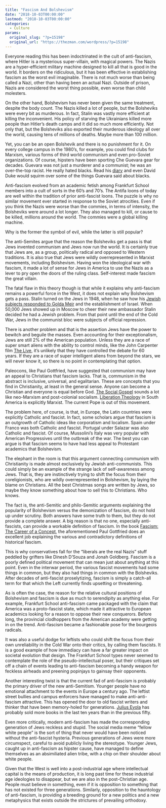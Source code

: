 ```yaml
---
title: "Fascism And Bolshevism"
date: "2018-10-03T00:00:00"
lastmod: "2018-10-03T00:00:00"
categories:
  - Culture
params:
  original_slug: "?p=15198"
  original_url: "https://thezman.com/wordpress/?p=15198"
---
```


Everyone reading this has been indoctrinated in the cult of
anti-fascism, where Hitler is a mysterious super-villain, with magical
powers. The Nazis are a hyper-efficient military machine designed to
kill all that is good in the world. It borders on the ridiculous, but it
has been effective in establishing fascism as the worst evil
imaginable. There is not much worse than being called a Nazi, other than
having been an actual Nazi. Outside of prison, Nazis are considered the
worst thing possible, even worse than child molesters.

On the other hand, Bolshevism has never been given the same treatment,
despite the body count. The Nazis killed a lot of people, but the
Bolsheviks were every bit as murderous. In fact, Stalin was vastly more
efficient at killing the inconvenient. His policy of starving the
Ukrainians killed more people than Hitler’s death camps and it did so
much more efficiently. Not only that, but the Bolsheviks also exported
their murderous ideology all over the world, causing tens of millions of
deaths. Maybe more than 100 million.

Yet, you can be an open Bolshevik and there is no punishment for it. On
every college campus in the 1980’s, for example, you could find clubs
for Marxism, various forms of third world communism and even pro-Soviet
organizations. Of course, hipsters have been sporting Che Guevara gear
for decades. Guevara was not just a murderer and a communist; he was an
over-the-top racist. He really hated blacks. Read his
[diary](https://www.amazon.com/Che-Diaries-Ernesto-Guevara/dp/1920888934)
and even David Duke would squirm over some of the things Guevara said
about blacks.

Anti-fascism evolved from an academic fetish among Frankfurt School
members into a cult of sorts in the 60’s and 70’s. The Antifa loons of
today are well within the tradition of prior anti-fascist loons. The
puzzle is why no similar movement ever started in response to the Soviet
atrocities. Even if you think the Nazis were worse than the commies, in
terms of intensity, the Bolsheviks were around a lot longer. They also
managed to kill, or cause to be killed, millions around the world. The
commies were a global killing machine.

Why is the former the symbol of evil, while the latter is still popular?

The anti-Semites argue that the reason the Bolsheviks get a pass is that
Jews invented communism and Jews now run the world. It is certainly true
that Jews are, as a group, politically radical and opposed to Western
traditions. It is also true that Jews were wildly overrepresented in
Marxist movements, including Bolshevism. Having won the ideological war
with fascism, it made a lot of sense for Jews in America to use the
Nazis as a lever to pry open the doors of the ruling class.
Self-interest made fascism the great villain.

The fatal flaw in this theory though is that while it explains why
anti-fascism remains a powerful force in the West, it does not explain
why Bolshevism gets a pass. Stalin turned on the Jews in 1948, when he
saw how his [Jewish subjects responded to Golda
Meir](https://www.haaretz.com/jewish/this-day-stalin-welcomes-golda-meir-1.5175741)
and the establishment of Israel. When 50,000 Jews showed up in Moscow to
cheer their new ambassador Stalin decided he had a Jewish problem. From
that point until the end of the Cold War, Jews in the communist bloc
were subjects of official repression.

There is another problem and that is the assertion Jews have the power
to bewitch and beguile the masses. Even accounting for their
exceptionalism, Jews are still 2% of the American population. Unless
they are a race of super smart aliens with the ability to control minds,
like the John Carpenter film [The
Live](https://www.youtube.com/watch?v=iJC4R1uXDaE), it’s unlikely that
they have controlled the debate for 60 years. If they are a race of
super intelligent aliens from beyond the stars, we will never know it,
so there is no point in contemplating that option.

Paleocons, like Paul Gottfried, have suggested that communism may have
an appeal to Christians that fascism lacks. That is, communism in the
abstract is inclusive, universal, and egalitarian. These are concepts
that you find in Christianity, at least in the general sense. Anyone can
become a Christian and everyone is equal before God. [The Social
Gospel](https://en.wikipedia.org/wiki/Social_Gospel) sounds a lot like
neo-Marxism and post-colonial socialism. [Liberation
Theology](https://en.wikipedia.org/wiki/Liberation_theology) in South
America is explicitly Marxist. The current Pope is out of this movement.

The problem here, of course, is that, in Europe, the Latin countries
were explicitly Catholic and fascist. In fact, some scholars argue that
fascism is an outgrowth of Catholic ideas like corporatism and localism.
Spain under Franco was both Catholic and fascist. Portugal under Salazar
was also Catholic and fascist. Of course, Mussolini’s Italy was very
popular with American Progressives until the outbreak of the war. The
best you can argue is that fascism seems to have had less appeal to
Protestant academics that Bolshevism.

The elephant in the room is that this argument connecting communism with
Christianity is made almost exclusively by Jewish anti-communists. This
could simply be an example of the strange lack of self-awareness among
Jews. That is, they are instinctively trying to shift the focus from
their coreligionists, who are wildly overrepresented in Bolshevism, by
laying the blame on Christians. All the best Christmas songs are written
by Jews, so maybe they know something about how to sell this to
Christians. Who knows.

The fact is, the anti-Semitic and philo-Semitic arguments explaining the
popularity of Bolshevism versus the demonization of fascism, do not hold
up under scrutiny. Both answers have some truth to them, but they do not
provide a complete answer. A big reason is that no one, especially
anti-fascists, can provide a workable definition of fascism. In the
book [Fascism: The Career of a
Concept](https://www.amazon.com/Fascism-Career-Concept-Paul-Gottfried/dp/0875804934),
the aforementioned Paul Gottfried does an excellent job explaining the
various and contradictory definitions of historical fascism.

This is why conservatives fall for the “liberals are the real Nazis”
stuff peddled by grifters like Dinesh D’Souza and Jonah Goldberg.
Fascism is a poorly defined political movement that can mean just about
anything at this point. Even in the interwar period, the various fascist
movements had some things in common, but they also had things in common
with the Bolsheviks. After decades of anti-fascist proselytizing,
fascism is simply a catch-all term for that which the Left currently
finds upsetting or threatening.

As is often the case, the reason for the relative cultural positions of
Bolshevism and fascism is due as much to serendipity as anything else.
For example, Frankfurt School anti-fascism came packaged with the claim
that America was a proto-fascist state, which made it attractive to
European academics looking for a reason to oppose their new conquerors.
Before long, the provincial clodhoppers from the American academy were
getting in on the trend. Anti-fascism became a fashionable pose for the
bourgeois radicals.

It was also a useful dodge for leftists who could shift the focus from
their own unreliability in the Cold War onto their critics, by calling
them fascists. It is a good example of how immediacy can have a far
greater impact on societal evolution that design. The Frankfurt School
types never seemed to contemplate the role of the pseudo-intellectual
poser, but their critiques set off a chain of events leading to
anti-fascism becoming a handy weapon for feckless airheads and preening
popinjays to gainsay their opponents.

Another interesting twist is that the current fad of anti-fascism is
probably the primary driver of the new anti-Semitism. Younger people
have no emotional attachment to the events in Europe a century ago. The
leftist street bullies and campus enforcers have managed to make
anti-anti-fascism attractive. This has opened the door to old fascist
writers and thinker that have been memory-holed for generations. [Julius
Evola](https://en.wikipedia.org/wiki/Julius_Evola) has probably sold
more books in the last ten years than in the previous fifty.

Even more critically, modern anti-fascism has made the corresponding
generation of Jews reckless and stupid. The social media meme “fellow
white people” is the sort of thing that never would have been noticed
without the anti-fascist hysteria. Previous generations of Jews were
more circumspect, careful to avoid publicly living the stereotype.
Younger Jews, caught up in anti-fascism as hipster cause, have managed
to define themselves as an absimiliated alien tribe, with a chip on
their shoulder about white people.

Given that the West is well into a post-industrial age where
intellectual capital is the means of production, it is long past time
for these industrial age ideologies to disappear, but we are also in the
post-Christian age. People must believe in something, even if it is
opposition to something that has not existed for three generations.
Similarly, opposition to the hauntology of anti-fascism, is providing a
breeding ground for a new politics and a new metaphysics that exists
outside the strictures of prevailing orthodoxy.
